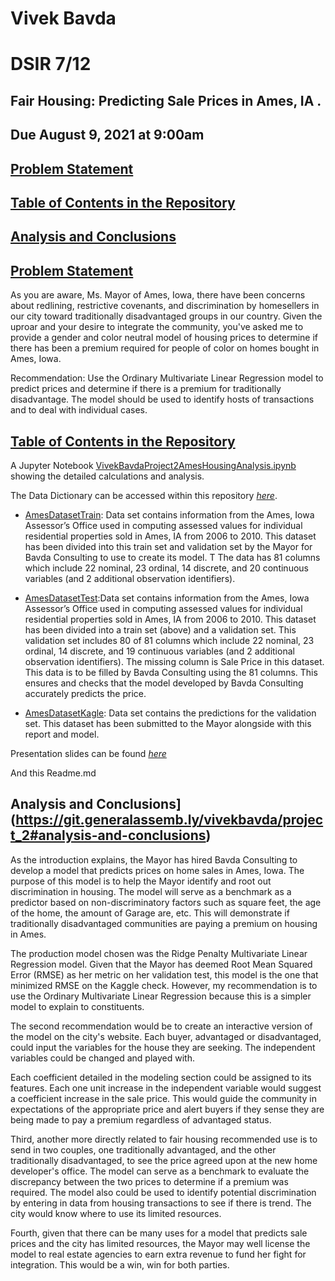 # Vivek Bavda 

# DSIR 7/12

## Fair Housing: Predicting Sale Prices in Ames, IA .

## Due August 9, 2021 at 9:00am


## [Problem Statement](https://git.generalassemb.ly/vivekbavda/project_2#problem-statement)
## [Table of Contents in the Repository](https://git.generalassemb.ly/vivekbavda/project_2#table-of-contents-in-the-repository)

## [Analysis and Conclusions](https://git.generalassemb.ly/vivekbavda/project_2#analysis-and-conclusions)
## [Problem Statement](https://git.generalassemb.ly/vivekbavda/project_2#problem-statement)

As you are aware, Ms. Mayor of Ames, Iowa, there have been concerns about redlining, restrictive covenants, and discrimination by homesellers in our city toward traditionally disadvantaged groups in our country. Given the uproar and your desire to integrate the community, you've asked me to provide a gender and color neutral model of housing prices to determine if there has been a premium required for people of color on homes bought in Ames, Iowa.


Recommendation: Use the Ordinary Multivariate Linear Regression model to predict prices and determine if there is a premium for traditionally disadvantage. The model should be used to identify hosts of transactions and to deal with individual cases.


## [Table of Contents in the Repository](https://git.generalassemb.ly/vivekbavda/project_2#table-of-contents-in-the-repository)

A Jupyter Notebook [VivekBavdaProject2AmesHousingAnalysis.ipynb](/VivekBavdaProject2AmesHousingAnalysis.ipynb) showing the detailed calculations and analysis.

The Data Dictionary can be accessed within this repository [*here*](./datasets/AmesDataDictionary.docx).

* [AmesDatasetTrain]('./datasets/train.csv'): Data set contains information from the Ames, Iowa Assessor’s Office used in computing assessed values for individual residential properties sold in Ames, IA from 2006 to 2010. This dataset has been divided into this train set and validation set by the Mayor for Bavda Consulting to use to create its model. T The data has 81 columns which include 22 nominal, 23 ordinal, 14 discrete, and 20 continuous variables (and 2 additional observation identifiers). 


* [AmesDatasetTest](./datasets/test.csv):Data set contains information from the Ames, Iowa Assessor’s Office used in computing assessed values for individual residential properties sold in Ames, IA from 2006 to 2010. This dataset has been divided into a train set (above) and a validation set. This validation set includes 80 of 81 columns which include 22 nominal, 23 ordinal, 14 discrete, and 19 continuous variables (and 2 additional observation identifiers). The missing column is Sale Price in this dataset. This data is to be filled by Bavda Consulting using the 81 columns. This ensures and checks that the model developed by Bavda Consulting accurately predicts the price.
    
    
* [AmesDatasetKagle]('./datasets/BavdaFinal.csv'): Data set contains the predictions for the validation set. This dataset has been submitted to the Mayor alongside with this report and model.


Presentation slides can be found [*here*]('/BavdaProject2.pdf)

And this Readme.md



## Analysis and Conclusions](https://git.generalassemb.ly/vivekbavda/project_2#analysis-and-conclusions)


As the introduction explains, the Mayor has hired Bavda Consulting to develop a model that predicts prices on home sales in Ames, Iowa. The purpose of this model is to help the Mayor identify and root out discrimination in housing. The model will serve as a benchmark as a predictor based on non-discriminatory factors such as square feet, the age of the home, the amount of Garage are, etc. This will demonstrate if traditionally disadvantaged communities are paying a premium on housing in Ames. 

The production model chosen was the Ridge Penalty Multivariate Linear Regression model. Given that the Mayor has deemed Root Mean Squared Error (RMSE) as her metric on her validation test, this model is the one that minimized RMSE on the Kaggle check. However, my recommendation is to use the Ordinary Multivariate Linear Regression because this is a simpler model to explain to constituents.


The second recommendation would be to create an interactive version of the model on the city's website. Each buyer, advantaged or disadvantaged, could input the variables for the house they are seeking. The independent variables could be changed and played with. 


Each coefficient detailed in the modeling section could be assigned to its features.  Each one unit increase in the independent variable would suggest a coefficient increase in the sale price. This would guide the community in expectations of the appropriate price and alert buyers if they sense they are being made to pay a premium regardless of advantaged status.


Third, another more directly related to fair housing recommended use is to send in two couples, one traditionally advantaged, and the other traditionally disadvantaged, to see the price agreed upon at the new home developer's office. The model can serve as a benchmark to evaluate the discrepancy between the two prices to determine if a premium was required. The model also could be used to identify potential discrimination by entering in data from housing transactions to see if there is trend. The city would know where to use its limited resources.

Fourth, given that there can be many uses for a model that predicts sale prices and the city has limited resources, the Mayor may well license the model to real estate agencies to earn extra revenue to fund her fight for integration. This would be a win, win for both parties.


